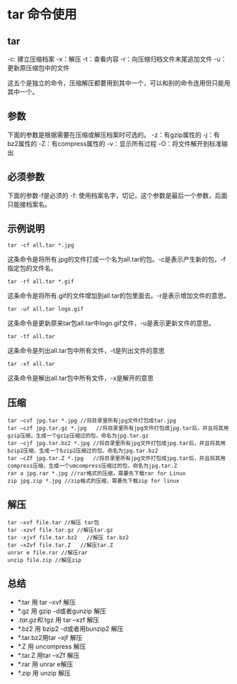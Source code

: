 # tar 命令使用

## tar
-c: 建立压缩档案
-x：解压
-t：查看内容
-r：向压缩归档文件末尾追加文件
-u：更新原压缩包中的文件

这五个是独立的命令，压缩解压都要用到其中一个，可以和别的命令连用但只能用其中一个。

## 参数
下面的参数是根据需要在压缩或解压档案时可选的。
-z：有gzip属性的
-j：有bz2属性的
-Z：有compress属性的
-v：显示所有过程
-O：将文件解开到标准输出

## 必须参数
下面的参数-f是必须的
-f: 使用档案名字，切记，这个参数是最后一个参数，后面只能接档案名。

## 示例说明
```
tar -cf all.tar *.jpg 
```
这条命令是将所有.jpg的文件打成一个名为all.tar的包。-c是表示产生新的包，-f指定包的文件名。 

```
tar -rf all.tar *.gif 
```
这条命令是将所有.gif的文件增加到all.tar的包里面去。-r是表示增加文件的意思。 

```
tar -uf all.tar logo.gif 
```
这条命令是更新原来tar包all.tar中logo.gif文件，-u是表示更新文件的意思。 

```
tar -tf all.tar 
```
这条命令是列出all.tar包中所有文件，-t是列出文件的意思 

```
tar -xf all.tar 
```
这条命令是解出all.tar包中所有文件，-x是解开的意思 

## 压缩
```
tar –cvf jpg.tar *.jpg //将目录里所有jpg文件打包成tar.jpg
tar –czf jpg.tar.gz *.jpg   //将目录里所有jpg文件打包成jpg.tar后，并且将其用gzip压缩，生成一个gzip压缩过的包，命名为jpg.tar.gz
tar –cjf jpg.tar.bz2 *.jpg //将目录里所有jpg文件打包成jpg.tar后，并且将其用bzip2压缩，生成一个bzip2压缩过的包，命名为jpg.tar.bz2
tar –cZf jpg.tar.Z *.jpg   //将目录里所有jpg文件打包成jpg.tar后，并且将其用compress压缩，生成一个umcompress压缩过的包，命名为jpg.tar.Z
rar a jpg.rar *.jpg //rar格式的压缩，需要先下载rar for Linux
zip jpg.zip *.jpg //zip格式的压缩，需要先下载zip for linux
```

## 解压
```
tar –xvf file.tar //解压 tar包
tar -xzvf file.tar.gz //解压tar.gz
tar -xjvf file.tar.bz2   //解压 tar.bz2
tar –xZvf file.tar.Z   //解压tar.Z
unrar e file.rar //解压rar
unzip file.zip //解压zip
```

## 总结
- *.tar 用 tar –xvf 解压
- *.gz 用 gzip -d或者gunzip 解压
- *.tar.gz和*.tgz 用 tar –xzf 解压
- *.bz2 用 bzip2 -d或者用bunzip2 解压
- *.tar.bz2用tar –xjf 解压
- *.Z 用 uncompress 解压
- *.tar.Z 用tar –xZf 解压
- *.rar 用 unrar e解压
- *.zip 用 unzip 解压
